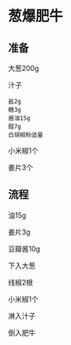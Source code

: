 # 葱爆肥牛

## 准备

大葱200g

汁子

```
盐2g
糖3g
酱油15g
醋7g
白胡椒粉适量
```

小米椒1个

姜片3个

## 流程

油15g

姜片3g

豆瓣酱10g

下入大葱

线椒2根

小米椒1个

淋入汁子

倒入肥牛
